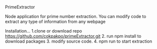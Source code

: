 PrimeExtractor


Node application for prime number extraction. 
You can modify code to extract any type of information from any webpage


Installation...
1.clone or download repo https://github.com/cokpakpo/primeExtractor.git
2. run npm install to download packages
3. modify source code.
4. npm run to start extraction
